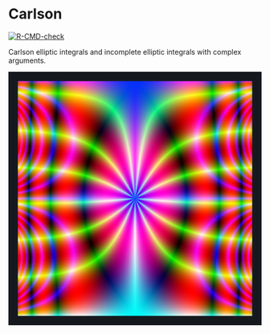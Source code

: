 # Carlson

<!-- badges: start -->
[![R-CMD-check](https://github.com/stla/Carlson/actions/workflows/R-CMD-check.yaml/badge.svg)](https://github.com/stla/Carlson/actions/workflows/R-CMD-check.yaml)
<!-- badges: end -->

Carlson elliptic integrals and incomplete elliptic integrals with complex arguments.

![](https://raw.githubusercontent.com/stla/Carlson/master/inst/images/ellipticE.png)

